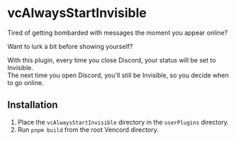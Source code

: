 # vcAlwaysStartInvisible

Tired of getting bombarded with messages the moment you appear online?

Want to lurk a bit before showing yourself?

With this plugin, every time you close Discord, your status will be set to Invisible.  
The next time you open Discord, you'll still be Invisible, so you decide when to go online.

## Installation

1. Place the `vcAlwaysStartInvisible` directory in the `userPlugins` directory.
2. Run `pnpm build` from the root Vencord directory.
